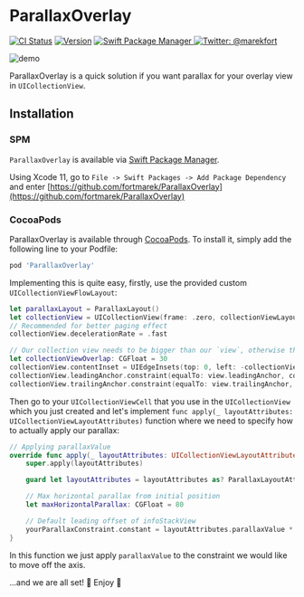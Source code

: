 # ParallaxOverlay
[![CI Status](http://img.shields.io/travis/fortmarek/ParallaxOverlay.svg?style=flat)](https://travis-ci.org/fortmarek/ParallaxOverlay)
[![Version](https://img.shields.io/cocoapods/v/ParallaxOverlay.svg?style=flat)](http://cocoapods.org/pods/ParallaxOverlay)
<a href="https://swift.org/package-manager">
        <img src="https://img.shields.io/badge/spm-compatible-brightgreen.svg?style=flat" alt="Swift Package Manager" />
    </a>
    <a href="https://twitter.com/marekfort">
        <img src="https://img.shields.io/badge/contact-@marekfort-blue.svg?style=flat" alt="Twitter: @marekfort" />
    </a>

![demo](https://github.com/fortmarek/ParallaxOverlay/blob/master/parallax.gif)

ParallaxOverlay is a quick solution if you want parallax for your overlay view in `UICollectionView`.

## Installation

### SPM

`ParallaxOverlay` is available via [Swift Package Manager](https://swift.org/package-manager).

Using Xcode 11, go to `File -> Swift Packages -> Add Package Dependency` and enter [https://github.com/fortmarek/ParallaxOverlay](https://github.com/fortmarek/ParallaxOverlay)  

### CocoaPods

ParallaxOverlay is available through [CocoaPods](http://cocoapods.org). To install
it, simply add the following line to your Podfile:

```ruby
pod 'ParallaxOverlay'
```

Implementing this is quite easy, firstly, use the provided custom `UICollectionViewFlowLayout`: 
```swift
let parallaxLayout = ParallaxLayout()
let collectionView = UICollectionView(frame: .zero, collectionViewLayout: parallaxLayout)
// Recommended for better paging effect
collectionView.decelerationRate = .fast

// Our collection view needs to be bigger than our `view`, otherwise the cells would die when off-screen and our parallax values would just disappear
let collectionViewOverlap: CGFloat = 30
collectionView.contentInset = UIEdgeInsets(top: 0, left: -collectionViewOverlap, bottom: 0, right: collectionViewOverlap)
collectionView.leadingAnchor.constraint(equalTo: view.leadingAnchor, constant: -collectionViewOverlap).isActive = true
collectionView.trailingAnchor.constraint(equalTo: view.trailingAnchor, constant: collectionViewOverlap).isActive = true
```

Then go to your `UICollectionViewCell` that you use in the `UICollectionView` which you just created and let's implement `func apply(_ layoutAttributes: UICollectionViewLayoutAttributes)` function where we need to specify how to actually apply our parallax: 

```swift
// Applying parallaxValue
override func apply(_ layoutAttributes: UICollectionViewLayoutAttributes) {
    super.apply(layoutAttributes)

    guard let layoutAttributes = layoutAttributes as? ParallaxLayoutAttributes else { return }

    // Max horizontal parallax from initial position
    let maxHorizontalParallax: CGFloat = 80

    // Default leading offset of infoStackView
    yourParallaxConstraint.constant = layoutAttributes.parallaxValue * maxHorizontalParallax
}
```

In this function we just apply `parallaxValue` to the constraint we would like to move off the axis.

...and we are all set! 🙂 Enjoy 🚀